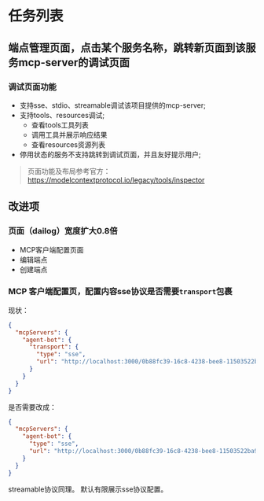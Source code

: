 # 任务列表

## 端点管理页面，点击某个服务名称，跳转新页面到该服务mcp-server的调试页面
### 调试页面功能
* 支持sse、stdio、streamable调试该项目提供的mcp-server;
* 支持tools、resources调试;
  * 查看tools工具列表
  * 调用工具并展示响应结果
  * 查看resources资源列表
* 停用状态的服务不支持跳转到调试页面，并且友好提示用户;
> 页面功能及布局参考官方：https://modelcontextprotocol.io/legacy/tools/inspector

## 改进项
### 页面（dailog）宽度扩大0.8倍
* MCP客户端配置页面
* 编辑端点
* 创建端点

### MCP 客户端配置页，配置内容sse协议是否需要`transport`包裹
现状：
```json
{
  "mcpServers": {
    "agent-bot": {
      "transport": {
        "type": "sse",
        "url": "http://localhost:3000/0b88fc39-16c8-4238-bee8-11503522ba95/sse"
      }
    }
  }
}
```
是否需要改成：
```json
{
  "mcpServers": {
    "agent-bot": {
      "type": "sse",
      "url": "http://localhost:3000/0b88fc39-16c8-4238-bee8-11503522ba95/sse"
    }
  }
}
```

streamable协议同理。
默认有限展示sse协议配置。